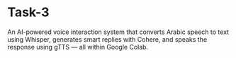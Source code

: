 # Task-3
An AI-powered voice interaction system that converts Arabic speech to text using Whisper, generates smart replies with Cohere, and speaks the response using gTTS — all within Google Colab.
